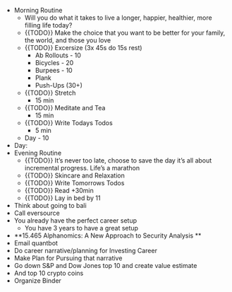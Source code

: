 - Morning Routine
    - Will you do what it takes to live a longer, happier, healthier, more filling life today?
    - {{TODO}} Make the choice that you want to be better for your family, the world, and those you love
    - {{TODO}} Excersize (3x 45s do 15s rest)
        - Ab Rollouts - 10
        - Bicycles  - 20
        - Burpees - 10
        - Plank 
        - Push-Ups (30+)
    - {{TODO}} Stretch
        - 15 min
    - {{TODO}} Meditate and Tea
        - 15 min
    - {{TODO}} Write Todays Todos
        - 5 min
    - Day - 10
- Day:
- Evening Routine
    - {{TODO}} It’s never too late, choose to save the day it’s all about incremental progress. Life’s a marathon
    - {{TODO}} Skincare and Relaxation
    - {{TODO}} Write Tomorrows Todos
    - {{TODO}} Read +30min
    - {{TODO}} Lay in bed by 11
- Think about going to bali
- Call eversource
- You already have the perfect career setup
    - You have 3 years to have a great setup
- **15.465 Alphanomics: A New Approach to Security Analysis **
- Email quantbot
- Do career narrative/planning for Investing Career
- Make Plan for Pursuing that narrative
- Go down S&P and Dow Jones top 10 and create value estimate
- And top 10 crypto coins
- Organize Binder
